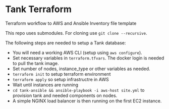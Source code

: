 # Tank Terraform

Terraform workflow to AWS and Ansible Inventory file template

This repo uses submodules. For cloning use `git clone --recursive`.

The following steps are needed to setup a Tank database:

* You will need a working AWS CLI (setup using `aws configure`).
* Set necessary variables in `terraform.tfvars`. The docker login is needed to pull the tank image.
* Set number of nodes, instance_type or other variables as needed.
* `terraform init` to setup terraform environment
* `terraform apply` so setup infrastructre in AWS
* Wait until instances are running
* `cd tank-ansible && ansible-playbook -i aws-host site.yml` to provision tank and needed components on nodes.
* A simple NGINX load balancer is then running on the first EC2 instance.
